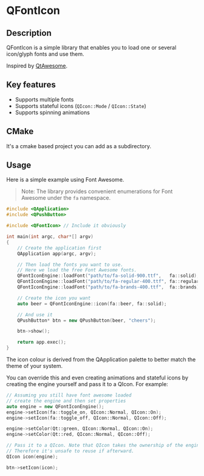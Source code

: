 # QFontIcon

## Description

QFontIcon is a simple library that enables you to load one or several icon/glyph fonts and use them.

Inspired by [QtAwesome](https://github.com/gamecreature/QtAwesome).

## Key features

- Supports multiple fonts
- Supports stateful icons (`QIcon::Mode` / `QIcon::State`)
- Supports spinning animations

## CMake

It's a cmake based project you can add as a subdirectory.

## Usage

Here is a simple example using Font Awesome.
> Note: The library provides convenient enumerations for Font Awesome under the `fa` namespace.

```cpp
#include <QApplication>
#include <QPushButton>

#include <QFontIcon> // Include it obviously

int main(int argc, char*[] argv)
{
    // Create the application first
    QApplication app(argc, argv);

    // Then load the fonts you want to use.
    // Here we load the free Font Awesome fonts.
    QFontIconEngine::loadFont("path/to/fa-solid-900.ttf",   fa::solid);
    QFontIconEngine::loadFont("path/to/fa-regular-400.ttf", fa::regular);
    QFontIconEngine::loadFont("path/to/fa-brands-400.ttf",  fa::brands);

    // Create the icon you want
    auto beer = QFontIconEngine::icon(fa::beer, fa::solid);

    // And use it
    QPushButton* btn = new QPushButton(beer, "cheers");

    btn->show();

    return app.exec();
}
```

The icon colour is derived from the QApplication palette to better match the
theme of your system.

You can override this and even creating animations and stateful icons by
creating the engine yourself and pass it to a QIcon. For example:
```cpp
// Assuming you still have font awesome loaded
// create the engine and then set properties
auto engine = new QFontIconEngine();
engine->setIcon(fa::toggle_on, QIcon::Normal, QIcon::On);
engine->setIcon(fa::toggle_off, QIcon::Normal, QIcon::Off);

engine->setColor(Qt::green, QIcon::Normal, QIcon::On);
engine->setColor(Qt::red, QIcon::Normal, QIcon::Off);

// Pass it to a QIcon. Note that QIcon takes the ownership of the engine so.
// Therefore it's unsafe to reuse if afterward.
QIcon icon(engine);

btn->setIcon(icon);
```